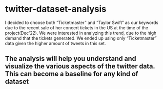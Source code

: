 # twitter-dataset-analysis
I decided to choose both “Ticketmaster” and “Taylor Swift” as our keywords due to the recent
sale of her concert tickets in the US at the time of the project(Dec'22). We were interested in analyzing this trend, due to the high
demand that the tickets generated. We ended up using only “Ticketmaster” data given the
higher amount of tweets in this set. 

## The analysis will help you understand and visualize the various aspects of the twitter data. This can become a baseline for any kind of dataset

